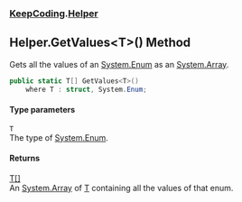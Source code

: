 ### [KeepCoding](KeepCoding.md 'KeepCoding').[Helper](KeepCoding_Helper.md 'KeepCoding.Helper')
## Helper.GetValues&lt;T&gt;() Method
Gets all the values of an [System.Enum](https://docs.microsoft.com/en-us/dotnet/api/System.Enum 'System.Enum') as an [System.Array](https://docs.microsoft.com/en-us/dotnet/api/System.Array 'System.Array').  
```csharp
public static T[] GetValues<T>()
    where T : struct, System.Enum;
```
#### Type parameters
<a name='KeepCoding_Helper_GetValues_T_()_T'></a>
`T`  
The type of [System.Enum](https://docs.microsoft.com/en-us/dotnet/api/System.Enum 'System.Enum').
  
#### Returns
[T](KeepCoding_Helper_GetValues_T_().md#KeepCoding_Helper_GetValues_T_()_T 'KeepCoding.Helper.GetValues&lt;T&gt;().T')[[]](https://docs.microsoft.com/en-us/dotnet/api/System.Array 'System.Array')  
An [System.Array](https://docs.microsoft.com/en-us/dotnet/api/System.Array 'System.Array') of [T](KeepCoding_Helper_GetValues_T_().md#KeepCoding_Helper_GetValues_T_()_T 'KeepCoding.Helper.GetValues&lt;T&gt;().T') containing all the values of that enum.
